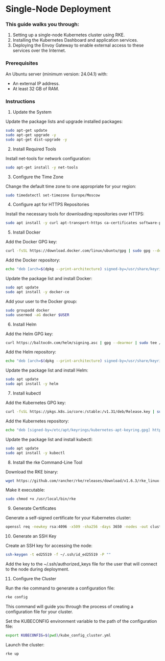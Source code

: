 # Single-Node Deployment

### This guide walks you through:
1. Setting up a single-node Kubernetes cluster using RKE.
2. Installing the Kubernetes Dashboard and application services.
3. Deploying the Envoy Gateway to enable external access to these services over the Internet.

### Prerequisites
An Ubuntu server (minimum version: 24.04.1) with:
- An external IP address.
- At least 32 GB of RAM.

### Instructions

1. Update the System

Update the package lists and upgrade installed packages:

```bash
sudo apt-get update
sudo apt-get upgrade -y
sudo apt-get dist-upgrade -y
```

2. Install Required Tools

Install net-tools for network configuration:

```bash
sudo apt-get install -y net-tools
```

3. Configure the Time Zone

Change the default time zone to one appropriate for your region:

```bash
sudo timedatectl set-timezone Europe/Moscow
```

4. Configure apt for HTTPS Repositories

Install the necessary tools for downloading repositories over HTTPS:

```bash
sudo apt install -y curl apt-transport-https ca-certificates software-properties-common
```

5. Install Docker

Add the Docker GPG key:

```bash
curl -fsSL https://download.docker.com/linux/ubuntu/gpg | sudo gpg --dearmor -o /usr/share/keyrings/docker-archive-keyring.gpg
```

Add the Docker repository:

```bash
echo "deb [arch=$(dpkg --print-architecture) signed-by=/usr/share/keyrings/docker-archive-keyring.gpg] https://download.docker.com/linux/ubuntu $(lsb_release -cs) stable" | sudo tee /etc/apt/sources.list.d/docker.list > /dev/null
```

Update the package list and install Docker:

```bash
sudo apt update
sudo apt install -y docker-ce
```

Add your user to the Docker group:

```bash
sudo groupadd docker
sudo usermod -aG docker $USER
```

6. Install Helm

Add the Helm GPG key:

```bash
curl https://baltocdn.com/helm/signing.asc | gpg --dearmor | sudo tee /usr/share/keyrings/helm.gpg > /dev/null
```

Add the Helm repository:

```bash
echo "deb [arch=$(dpkg --print-architecture) signed-by=/usr/share/keyrings/helm.gpg] https://baltocdn.com/helm/stable/debian/ all main" | sudo tee /etc/apt/sources.list.d/helm-stable-debian.list
```

Update the package list and install Helm:

```bash
sudo apt update
sudo apt install -y helm
```

7. Install kubectl

Add the Kubernetes GPG key:

```bash
curl -fsSL https://pkgs.k8s.io/core:/stable:/v1.31/deb/Release.key | sudo gpg --dearmor -o /etc/apt/keyrings/kubernetes-apt-keyring.gpg
```

Add the Kubernetes repository:

```bash
echo "deb [signed-by=/etc/apt/keyrings/kubernetes-apt-keyring.gpg] https://pkgs.k8s.io/core:/stable:/v1.31/deb/ /" | sudo tee /etc/apt/sources.list.d/kubernetes.list
```

Update the package list and install kubectl:

```bash
sudo apt update
sudo apt install -y kubectl
```

8. Install the rke Command-Line Tool

Download the RKE binary:

```bash
wget https://github.com/rancher/rke/releases/download/v1.6.3/rke_linux-amd64 -O /usr/local/bin/rke
```

Make it executable:

```bash
sudo chmod +x /usr/local/bin/rke
```

9. Generate Certificates

Generate a self-signed certificate for your Kubernetes cluster:

```bash
openssl req -newkey rsa:4096 -x509 -sha256 -days 3650 -nodes -out cluster.crt -keyout cluster.key
```

10. Generate an SSH Key

Create an SSH key for accessing the node:

```bash
ssh-keygen -t ed25519 -f ~/.ssh/id_ed25519 -P ""
```

Add the key to the ~/.ssh/authorized_keys file for the user that will connect to the node during deployment.

11. Configure the Cluster

Run the rke command to generate a configuration file:

```bash
rke config
```

This command will guide you through the process of creating a configuration file for your cluster.

Set the KUBECONFIG environment variable to the path of the configuration file:

```bash
export KUBECONFIG=$(pwd)/kube_config_cluster.yml
```

Launch the cluster:
```bash
rke up
```